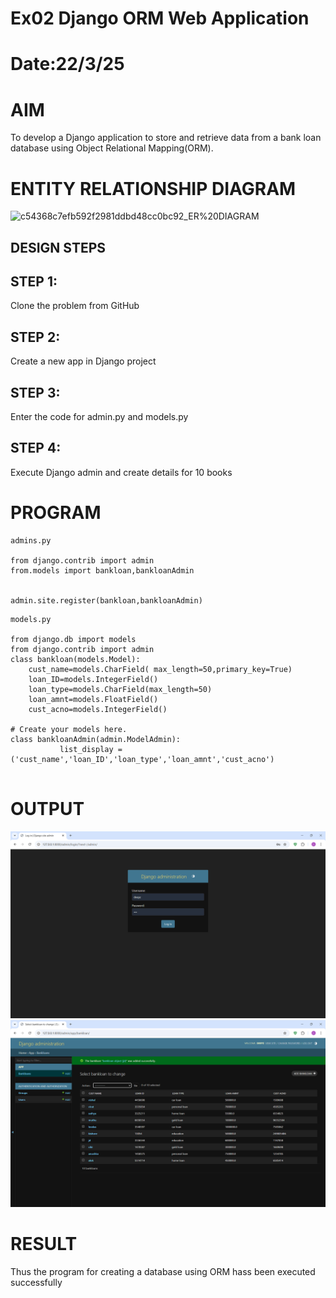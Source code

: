 # Ex02 Django ORM Web Application
# Date:22/3/25
# AIM
To develop a Django application to store and retrieve data from a bank loan database using Object Relational Mapping(ORM).

# ENTITY RELATIONSHIP DIAGRAM

![c54368c7efb592f2981ddbd48cc0bc92_ER%20DIAGRAM](https://github.com/user-attachments/assets/71ca0c20-9a36-4e73-8dbf-bb3f718b8104)

## DESIGN STEPS
## STEP 1:
Clone the problem from GitHub

## STEP 2:
Create a new app in Django project

## STEP 3:
Enter the code for admin.py and models.py

## STEP 4:
Execute Django admin and create details for 10 books

# PROGRAM


```
admins.py

from django.contrib import admin
from.models import bankloan,bankloanAdmin


admin.site.register(bankloan,bankloanAdmin)
```

```
models.py 

from django.db import models
from django.contrib import admin
class bankloan(models.Model):
    cust_name=models.CharField( max_length=50,primary_key=True)
    loan_ID=models.IntegerField()
    loan_type=models.CharField(max_length=50)
    loan_amnt=models.FloatField()
    cust_acno=models.IntegerField()
           
# Create your models here.
class bankloanAdmin(admin.ModelAdmin):
           list_display = ('cust_name','loan_ID','loan_type','loan_amnt','cust_acno')


```
# OUTPUT
![alt text](<Screenshot 2025-03-22 091035.png>)
![alt text](<Screenshot 2025-03-22 092441.png>)
# RESULT
Thus the program for creating a database using ORM hass been executed successfully
